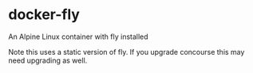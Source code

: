 # docker-fly
An Alpine Linux container with fly installed


Note this uses a static version of fly. If you upgrade concourse this may need upgrading as well.
